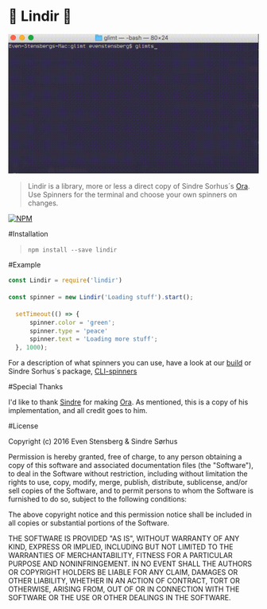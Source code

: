 # :tropical_drink: Lindir :tropical_drink:


<img src="shot.gif" width="629">

>Lindir is a library, more or less a direct copy of Sindre Sorhus´s [Ora](https://github.com/sindresorhus/ora). Use Spinners for the terminal and choose your own spinners on changes.


[![NPM](https://nodei.co/npm/lindir.png)](https://npmjs.org/package/lindir)

#Installation

>`npm install --save lindir`

#Example

```js
const Lindir = require('lindir')

const spinner = new Lindir('Loading stuff').start();

  setTimeout(() => {
      spinner.color = 'green';
      spinner.type = 'peace'
      spinner.text = 'Loading more stuff';
  }, 1000);
```

For a description of what spinners you can use, have a look at our [build](https://github.com/ev1stensberg/lindir/blob/master/spinners.json) or Sindre Sorhus´s package, [CLI-spinners](https://github.com/sindresorhus/cli-spinners)

#Special Thanks

I'd like to thank [Sindre](https://twitter.com/sindresorhus) for making [Ora](https://github.com/sindresorhus/ora). As mentioned, this is a copy of his implementation, and all credit goes to him.

#License

Copyright (c) 2016 Even Stensberg & Sindre Sørhus

Permission is hereby granted, free of charge, to any person obtaining a copy of this software and associated documentation files (the "Software"), to deal in the Software without restriction, including without limitation the rights to use, copy, modify, merge, publish, distribute, sublicense, and/or sell copies of the Software, and to permit persons to whom the Software is furnished to do so, subject to the following conditions:

The above copyright notice and this permission notice shall be included in all copies or substantial portions of the Software.

THE SOFTWARE IS PROVIDED "AS IS", WITHOUT WARRANTY OF ANY KIND, EXPRESS OR IMPLIED, INCLUDING BUT NOT LIMITED TO THE WARRANTIES OF MERCHANTABILITY, FITNESS FOR A PARTICULAR PURPOSE AND NONINFRINGEMENT. IN NO EVENT SHALL THE AUTHORS OR COPYRIGHT HOLDERS BE LIABLE FOR ANY CLAIM, DAMAGES OR OTHER LIABILITY, WHETHER IN AN ACTION OF CONTRACT, TORT OR OTHERWISE, ARISING FROM, OUT OF OR IN CONNECTION WITH THE SOFTWARE OR THE USE OR OTHER DEALINGS IN THE SOFTWARE.
